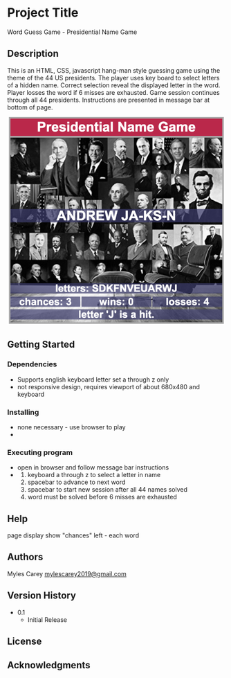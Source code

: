 # Project Title

Word Guess Game - Presidential Name Game

## Description

This is an HTML, CSS, javascript hang-man style guessing game using the theme of the 44 US presidents.
The player uses key board to select letters of a hidden name. Correct selection reveal the displayed letter
in the word.  Player losses the word if 6 misses are exhausted.  Game session continues through all 44 presidents.
Instructions are presented in message bar at bottom of page.

![Presidential Name Game](assets/images/screenImage.png)

## Getting Started

### Dependencies

* Supports english keyboard letter set a through z only
* not responsive design, requires viewport of about 680x480 and keyboard

### Installing

* none necessary - use browser to play
* 
### Executing program

* open in browser and follow message bar instructions
*   1. keyboard a through z to select a letter in name
    2. spacebar to advance to next word 
    3. spacebar to start new session after all 44 names solved
    4. word must be solved before 6 misses are exhausted
    

## Help

page display show "chances" left - each word 

## Authors

Myles Carey 
mylescarey2019@gmail.com 

## Version History
 
* 0.1
    * Initial Release

## License


## Acknowledgments
